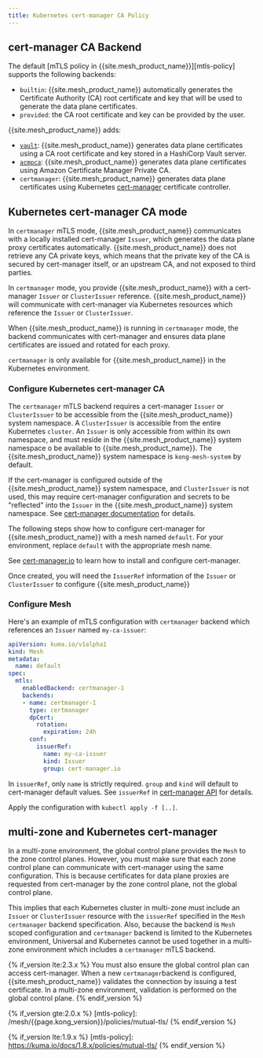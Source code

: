 ```yaml
---
title: Kubernetes cert-manager CA Policy
---
```


## cert-manager CA Backend

The default [mTLS policy in {{site.mesh_product_name}}][mtls-policy]
supports the following backends:

* `builtin`: {{site.mesh_product_name}} automatically generates the Certificate
Authority (CA) root certificate and key that will be used to generate the data
plane certificates.
* `provided`: the CA root certificate and key can be provided by the user.

{{site.mesh_product_name}} adds:

* [`vault`](/mesh/{{page.kong_version}}/features/vault/): {{site.mesh_product_name}} generates data plane certificates
using a CA root certificate and key stored in a HashiCorp Vault
server.
* [`acmpca`](/mesh/{{page.kong_version}}/features/acmpca/): {{site.mesh_product_name}} generates data plane certificates
using Amazon Certificate Manager Private CA.
* `certmanager`: {{site.mesh_product_name}} generates data plane certificates
using Kubernetes [cert-manager](https://cert-manager.io) certificate controller.

## Kubernetes cert-manager CA mode

In `certmanager` mTLS mode, {{site.mesh_product_name}} communicates with a locally installed cert-manager `Issuer`,
which generates the data plane proxy certificates automatically.
{{site.mesh_product_name}} does not retrieve any CA private keys,
which means that the private key of the CA is secured by cert-manager itself,
or an upstream CA,
and not exposed to third parties.

In `certmanager` mode, you provide {{site.mesh_product_name}} with a cert-manager `Issuer`
or `ClusterIssuer` reference. {{site.mesh_product_name}} will communicate with cert-manager
via Kubernetes resources which reference the `Issuer` or `ClusterIssuer`.

When {{site.mesh_product_name}} is running in `certmanager` mode, the backend communicates with cert-manager
and ensures data plane certificates are issued and rotated for each proxy.

`certmanager` is only available for {{site.mesh_product_name}} in the Kubernetes environment.

### Configure Kubernetes cert-manager CA

The `certmanager` mTLS backend requires a cert-manager `Issuer` or `ClusterIssuer` to be accessible
from the {{site.mesh_product_name}} system namespace.
A `ClusterIssuer` is accessible from the entire Kubernetes `cluster`.
An `Issuer` is only accessible from within its own namespace,
and must reside in the {{site.mesh_product_name}} system namespace
o be available to {{site.mesh_product_name}}.
The {{site.mesh_product_name}} system namespace is `kong-mesh-system` by default.

If the cert-manager is configured outside of the {{site.mesh_product_name}} system namespace,
and `ClusterIssuer` is not used,
this may require cert-manager configuration and secrets to be "reflected" into the `Issuer`
in the {{site.mesh_product_name}} system namespace. See [cert-manager documentation](https://cert-manager.io/docs/faq/sync-secrets/) for details.

The following steps show how to configure cert-manager for {{site.mesh_product_name}} with
a mesh named `default`. For your environment, replace `default` with the appropriate mesh name.

See [cert-manager.io](https://cert-manager.io) to learn how to
install and configure cert-manager.

Once created, you will need the `IssuerRef` information of the `Issuer` or `ClusterIssuer`
to configure {{site.mesh_product_name}}

### Configure Mesh

Here's an example of mTLS configuration with `certmanager` backend
which references an `Issuer` named `my-ca-issuer`:

```yaml
apiVersion: kuma.io/v1alpha1
kind: Mesh
metadata:
  name: default
spec:
  mtls:
    enabledBackend: certmanager-1
    backends:
    - name: certmanager-1
      type: certmanager
      dpCert:
        rotation:
          expiration: 24h
      conf:
        issuerRef:
          name: my-ca-issuer
          kind: Issuer
          group: cert-manager.io
```

In `issuerRef`, only `name` is strictly required.
`group` and `kind` will default to cert-manager default values. See `issuerRef` in [cert-manager API](https://cert-manager.io/docs/reference/api-docs/#cert-manager.io/v1.CertificateRequestSpec) for details.

Apply the configuration with `kubectl apply -f [..]`.

## multi-zone and Kubernetes cert-manager

In a multi-zone environment, the global control plane provides the `Mesh` to the zone control planes. However, you must make sure that each zone control plane can communicate with cert-manager using the same configuration.
This is because certificates for data plane proxies are requested from cert-manager by the zone control plane, not the global control plane.

This implies that each Kubernetes cluster in multi-zone must include an `Issuer` or `ClusterIssuer`
resource with the `issuerRef`  specified in the `Mesh` `certmanager` backend specification.
Also, because the backend is `Mesh` scoped configuration and `certmanager` backend is limited to the Kubernetes environment,
Universal and Kubernetes cannot be used together in a multi-zone environment which includes a `certmanager` mTLS backend.

{% if_version lte:2.3.x %}
You must also ensure the global control plan can access cert-manager.
When a new `certmanager`backend is configured, {{site.mesh_product_name}} validates the connection by issuing a test certificate.
In a multi-zone environment, validation is performed on the global control plane.
{% endif_version %}

<!-- links -->
{% if_version gte:2.0.x %}
[mtls-policy]: /mesh/{{page.kong_version}}/policies/mutual-tls/
{% endif_version %}

{% if_version lte:1.9.x %}
[mtls-policy]: https://kuma.io/docs/1.8.x/policies/mutual-tls/
{% endif_version %}
